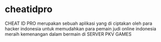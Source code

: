 # cheatidpro
CHEAT ID PRO merupakan sebuah aplikasi yang di ciptakan oleh para hacker indonesia untuk memudahkan para pemain judi online indonesia meraih kemenangan dalam bermain di SERVER PKV GAMES
